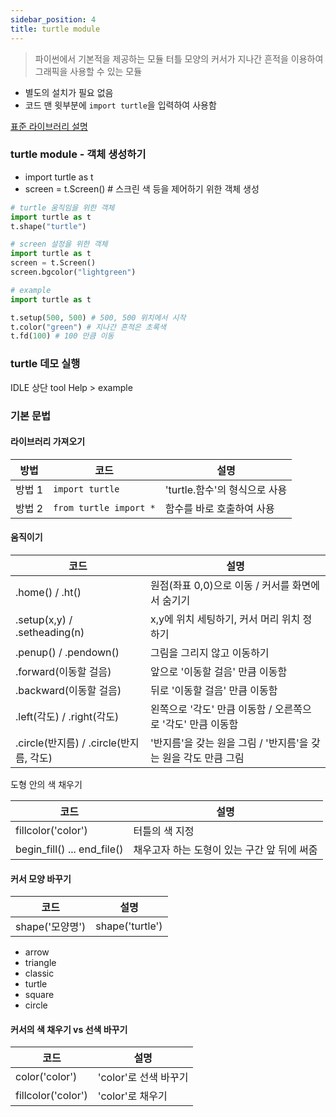 ```yaml
---
sidebar_position: 4
title: turtle module
---
```


> 파이썬에서 기본적을 제공하는 모듈
> 터틀 모양의 커서가 지나간 흔적을 이용하여 그래픽을 사용할 수 있는 모듈

- 별도의 설치가 필요 없음
- 코드 맨 윗부분에 `import turtle`을 입력하여 사용함

[표준 라이브러리 설명](https://docs.python.org/ko/dev/library/turtle.html)

### turtle module - 객체 생성하기

- import turtle as t
- screen = t.Screen() # 스크린 색 등을 제어하기 위한 객체 생성

```python
# turtle 움직임을 위한 객체
import turtle as t
t.shape("turtle")
```

```python
# screen 설정을 위한 객체
import turtle as t
screen = t.Screen()
screen.bgcolor("lightgreen")
```

```python
# example
import turtle as t

t.setup(500, 500) # 500, 500 위치에서 시작
t.color("green") # 지나간 흔적은 초록색
t.fd(100) # 100 만큼 이동
```

### turtle 데모 실행

IDLE 상단 tool
Help > example

### 기본 문법

#### 라이브러리 가져오기

| 방법   | 코드                   | 설명                          |
| ------ | ---------------------- | ----------------------------- |
| 방법 1 | `import turtle`        | 'turtle.함수'의 형식으로 사용 |
| 방법 2 | `from turtle import *` | 함수를 바로 호출하여 사용     |

#### 움직이기

| 코드                                    | 설명                                                            |
| --------------------------------------- | --------------------------------------------------------------- |
| .home() / .ht()                         | 원점(좌표 0,0)으로 이동 / 커서를 화면에서 숨기기                |
| .setup(x,y) / .setheading(n)            | x,y에 위치 세팅하기, 커서 머리 위치 정하기                      |
| .penup() / .pendown()                   | 그림을 그리지 않고 이동하기                                     |
| .forward(이동할 걸음)                   | 앞으로 '이동할 걸음' 만큼 이동함                                |
| .backward(이동할 걸음)                  | 뒤로 '이동할 걸음' 만큼 이동함                                  |
| .left(각도) / .right(각도)              | 왼쪽으로 '각도' 만큼 이동함 / 오른쪽으로 '각도' 만큼 이동함     |
| .circle(반지름) / .circle(반지름, 각도) | '반지름'을 갖는 원을 그림 / '반지름'을 갖는 원을 각도 만큼 그림 |

도형 안의 색 채우기

| 코드                        | 설명                                        |
| --------------------------- | ------------------------------------------- |
| fillcolor('color')          | 터틀의 색 지정                              |
| begin_fill() ... end_file() | 채우고자 하는 도형이 있는 구간 앞 뒤에 써줌 |

#### 커서 모양 바꾸기

| 코드            | 설명            |
| --------------- | --------------- |
| shape('모양명') | shape('turtle') |

- arrow
- triangle
- classic
- turtle
- square
- circle

#### 커서의 색 채우기 vs 선색 바꾸기

| 코드               | 설명                  |
| ------------------ | --------------------- |
| color('color')     | 'color'로 선색 바꾸기 |
| fillcolor('color') | 'color'로 채우기      |
